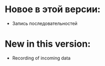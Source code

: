 # Новое в этой версии:
- Запись последовательностей

# New in this version:
- Recording of incoming data

